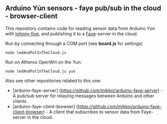 Arduino Yún sensors - faye pub/sub in the cloud - browser-client
---

This repository contains code for reading sensor data from Arduino Yún with [johnny-five](https://github.com/rwaldron/johnny-five/),
and publishing it to a [Faye](http://faye.jcoglan.com/)-server in the cloud.


Run by connecting through a COM port (see **board.js** for settings)

    node ledAndPotInTheCloud.js
Run on Atheros OpenWrt on the Yun:

    node ledAndPotInTheCloud.js yun

Also see other repositories related to this one:

- [arduino-faye-server] (https://github.com/mikkoj/arduino-faye-server) - A pub/sub server for relaying messages between Arduino and other clients. 
- [arduino-faye-client-browser] (https://github.com/mikkoj/arduino-faye-client-browser) - A client that subscribes to sensor data from Faye-server in the cloud.
